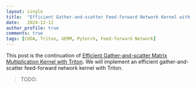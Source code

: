 ```yaml
---
layout: single
title:  "Efficient Gather-and-scatter Feed-forward Network Kernel with Triton"
date:   2024-12-12
author_profile: true
comments: true
tags: [CUDA, Triton, GEMM, Pytorch, Feed-forward Network]
---
```


This post is the continuation of [Efficient Gather-and-scatter Matrix Multiplication Kernel with Triton](https://xenshinu.github.io/triton_gather_scatter/). We will implement an efficient gather-and-scatter feed-forward network kernel with Triton.

> TODO: 

